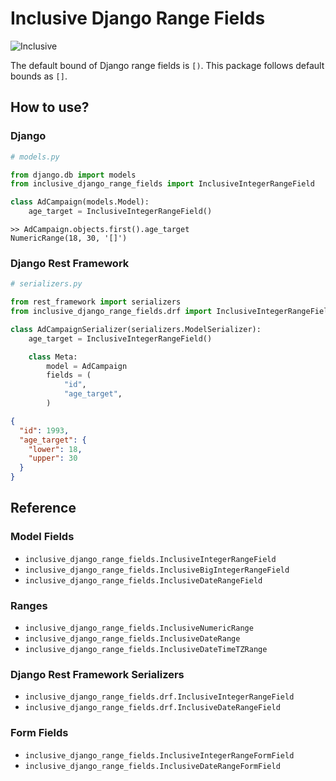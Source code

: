 # Inclusive Django Range Fields

![Inclusive](https://media.giphy.com/media/xUOwGdD7RGT4CTnUaY/giphy.gif "Inclusive")

The default bound of Django range fields is `[)`. This package follows default bounds as `[]`.

## How to use?

### Django

```python
# models.py

from django.db import models
from inclusive_django_range_fields import InclusiveIntegerRangeField

class AdCampaign(models.Model):
    age_target = InclusiveIntegerRangeField()
```

```
>> AdCampaign.objects.first().age_target
NumericRange(18, 30, '[]')
```
### Django Rest Framework

```python
# serializers.py

from rest_framework import serializers
from inclusive_django_range_fields.drf import InclusiveIntegerRangeField

class AdCampaignSerializer(serializers.ModelSerializer):
    age_target = InclusiveIntegerRangeField()

    class Meta:
        model = AdCampaign
        fields = (
            "id",
            "age_target",
        )
```

```json
{
  "id": 1993,
  "age_target": {
    "lower": 18,
    "upper": 30
  }
}
```

## Reference

### Model Fields

- `inclusive_django_range_fields.InclusiveIntegerRangeField`
- `inclusive_django_range_fields.InclusiveBigIntegerRangeField`
- `inclusive_django_range_fields.InclusiveDateRangeField`

### Ranges

- `inclusive_django_range_fields.InclusiveNumericRange`
- `inclusive_django_range_fields.InclusiveDateRange`
- `inclusive_django_range_fields.InclusiveDateTimeTZRange`


### Django Rest Framework Serializers

- `inclusive_django_range_fields.drf.InclusiveIntegerRangeField`
- `inclusive_django_range_fields.drf.InclusiveDateRangeField`


### Form Fields

- `inclusive_django_range_fields.InclusiveIntegerRangeFormField`
- `inclusive_django_range_fields.InclusiveDateRangeFormField`
